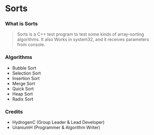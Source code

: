# Sorts
### What is Sorts
>Sorts is a C++ test program to test some kinds of array-sorting algorithms. It also Works in system32, and it receives parameters from console.

### Algorithms
* Bubble Sort
* Selection Sort
* Insertion Sort
* Merge Sort
* Quick Sort
* Heap Sort
* Radix Sort

### Credits
* HydrogenC (Group Leader & Lead Developer)
* UraniumH (Programmer & Algorithm Writer)